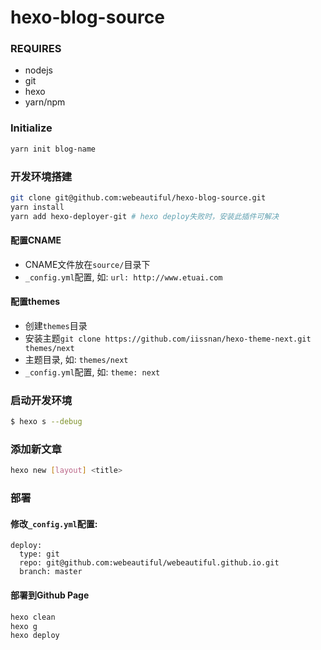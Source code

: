 # hexo-blog-source

### REQUIRES
* nodejs
* git
* hexo
* yarn/npm

### Initialize
```bash
yarn init blog-name
```

### 开发环境搭建
```bash
git clone git@github.com:webeautiful/hexo-blog-source.git
yarn install
yarn add hexo-deployer-git # hexo deploy失败时，安装此插件可解决

```

#### 配置CNAME
* CNAME文件放在`source/`目录下
* `_config.yml`配置, 如: `url: http://www.etuai.com`
#### 配置themes
* 创建`themes`目录
* 安装主题`git clone https://github.com/iissnan/hexo-theme-next.git themes/next`
* 主题目录, 如: `themes/next`
* `_config.yml`配置, 如: `theme: next` 

### 启动开发环境
```bash
$ hexo s --debug
```

### 添加新文章
```bash
hexo new [layout] <title>
```

### 部署
#### 修改`_config.yml`配置:
```
deploy:
  type: git
  repo: git@github.com:webeautiful/webeautiful.github.io.git
  branch: master
```
#### 部署到Github Page
```bash
hexo clean
hexo g
hexo deploy
```
